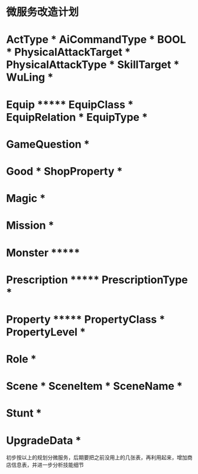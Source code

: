 # 微服务改造计划

ActType    *
AiCommandType    *
BOOL   *
PhysicalAttackTarget    *
PhysicalAttackType     *
SkillTarget  *
WuLing   *
==============================
Equip        *****
EquipClass   *
EquipRelation   *
EquipType    *
==============================
GameQuestion    *
======================
Good    *
ShopProperty  *
======================
Magic   *
=====================
Mission  *
===================
Monster   *****
======================
Prescription           *****
PrescriptionType   *
===========================
Property     *****
PropertyClass *
PropertyLevel *
===========================
Role    *
===========================
Scene *
SceneItem *
SceneName *
=============================
Stunt  *
========================
UpgradeData  *
========================


初步按以上的规划分微服务，后期要把之前没用上的几张表，再利用起来，增加商店信息表，并进一步分析技能细节
